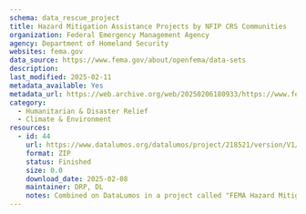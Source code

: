 ```yaml
---
schema: data_rescue_project 
title: Hazard Mitigation Assistance Projects by NFIP CRS Communities
organization: Federal Emergency Management Agency
agency: Department of Homeland Security
websites: fema.gov
data_source: https://www.fema.gov/about/openfema/data-sets
description: 
last_modified: 2025-02-11
metadata_available: Yes
metadata_url: https://web.archive.org/web/20250206180933/https://www.fema.gov/openfema-data-page/hazard-mitigation-assistance-projects-nfip-crs-communities-v2
category:
  - Humanitarian & Disaster Relief 
  - Climate & Environment 
resources:
  - id: 44
    url: https://www.datalumos.org/datalumos/project/218521/version/V1/view
    format: ZIP
    status: Finished
    size: 0.0
    download_date: 2025-02-08
    maintainer: DRP, DL
    notes: Combined on DataLumos in a project called "FEMA Hazard Mitigation Assistance Data"
---
```

